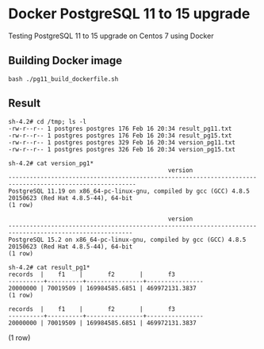 # Docker PostgreSQL 11 to 15 upgrade

Testing PostgreSQL 11 to 15 upgrade on Centos 7 using Docker

## Building Docker image

    bash ./pg11_build_dockerfile.sh 

## Result

    sh-4.2# cd /tmp; ls -l
    -rw-r--r-- 1 postgres postgres 176 Feb 16 20:34 result_pg11.txt
    -rw-r--r-- 1 postgres postgres 176 Feb 16 20:34 result_pg15.txt
    -rw-r--r-- 1 postgres postgres 329 Feb 16 20:34 version_pg11.txt
    -rw-r--r-- 1 postgres postgres 326 Feb 16 20:34 version_pg15.txt

    sh-4.2# cat version_pg1*
                                                 version                                                  
    ----------------------------------------------------------------------------------------------------------
    PostgreSQL 11.19 on x86_64-pc-linux-gnu, compiled by gcc (GCC) 4.8.5 20150623 (Red Hat 4.8.5-44), 64-bit
    (1 row)

                                                 version                                                 
    ---------------------------------------------------------------------------------------------------------
    PostgreSQL 15.2 on x86_64-pc-linux-gnu, compiled by gcc (GCC) 4.8.5 20150623 (Red Hat 4.8.5-44), 64-bit
    (1 row)

    sh-4.2# cat result_pg1* 
    records  |    f1    |       f2       |       f3       
    ----------+----------+----------------+----------------
    20000000 | 70019509 | 169984585.6851 | 469972131.3837
    (1 row)

    records  |    f1    |       f2       |       f3       
    ----------+----------+----------------+----------------
    20000000 | 70019509 | 169984585.6851 | 469972131.3837
   (1 row)
   
